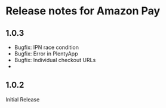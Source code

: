 # Release notes for Amazon Pay

## 1.0.3
- Bugfix: IPN race condition
- Bugfix: Error in PlentyApp
- Bugfix: Individual checkout URLs
- 
## 1.0.2
Initial Release
